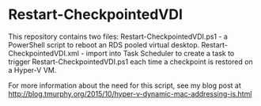 # Restart-CheckpointedVDI

This repository contains two files:
Restart-CheckpointedVDI.ps1 - a PowerShell script to reboot an RDS pooled virtual desktop.
Restart-CheckpointedVDI.xml - import into Task Scheduler to create a task to trigger Restart-CheckpointedVDI.ps1 each time a checkpoint is restored on a Hyper-V VM.

For more information about the need for this script, see my blog post at http://blog.tmurphy.org/2015/10/hyper-v-dynamic-mac-addressing-is.html
